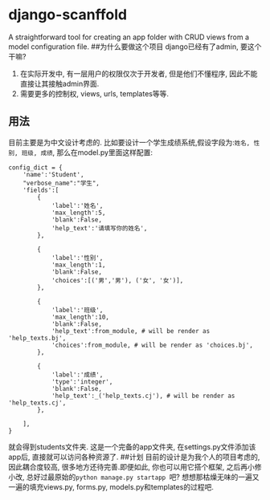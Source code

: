 # django-scanffold
A straightforward tool for creating an app folder with CRUD views from a model configuration file.
##为什么要做这个项目
django已经有了admin, 要这个干嘛? 

1. 在实际开发中, 有一层用户的权限仅次于开发者, 但是他们不懂程序, 因此不能直接让其接触admin界面.
2. 需要更多的控制权, views, urls, templates等等.

## 用法
目前主要是为中文设计考虑的. 比如要设计一个学生成绩系统,假设字段为:`姓名, 性别, 班级, 成绩`, 那么在model.py里面这样配置:
```
config_dict = {
    'name':'Student', 
    "verbose_name":"学生", 
    'fields':[
        {
            'label':'姓名', 
            'max_length':5, 
            'blank':False,
            'help_text':'请填写你的姓名',
        }, 

        {
            'label':'性别', 
            'max_length':1, 
            'blank':False,
            'choices':[('男','男'), ('女', '女')],
        }, 

        {
            'label':'班级', 
            'max_length':10, 
            'blank':False,
            'help_text':from_module, # will be render as 'help_texts.bj',
            'choices':from_module, # will be render as 'choices.bj',
        }, 

        {
            'label':'成绩',
            'type':'integer',
            'blank':False,
            'help_text':_('help_texts.cj'), # will be render as 'help_texts.cj',
        }, 
        
    ],  
}
```
就会得到students文件夹. 这是一个完备的app文件夹, 在settings.py文件添加该app后, 直接就可以访问各种资源了.
##计划
目前的设计是为我个人的项目考虑的, 因此耦合度较高, 很多地方还待完善.即便如此, 你也可以用它搭个框架, 之后再小修小改, 总好过最原始的`python manage.py startapp `吧? 想想那枯燥无味的一遍又一遍的填充views.py, forms.py, models.py和templates的过程吧.
